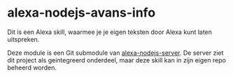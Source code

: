 # alexa-nodejs-avans-info

Dit is een Alexa skill, waarmee je je eigen teksten door Alexa kunt laten uitspreken.

Deze module is een Git submodule van [alexa-nodejs-server](https://github.com/avansinformatica/alexa-nodejs-server). De server ziet dit project als geintegreerd onderdeel, maar deze skill kan in zijn eigen repo beheerd worden.